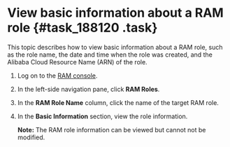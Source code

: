 # View basic information about a RAM role {#task_188120 .task}

This topic describes how to view basic information about a RAM role, such as the role name, the date and time when the role was created, and the Alibaba Cloud Resource Name \(ARN\) of the role.

1.  Log on to the [RAM console](https://partners-intl.console.aliyun.com/#/ram).
2.  In the left-side navigation pane, click **RAM Roles**.
3.  In the **RAM Role Name** column, click the name of the target RAM role.
4.  In the **Basic Information** section, view the role information. 

    **Note:** The RAM role information can be viewed but cannot not be modified.



